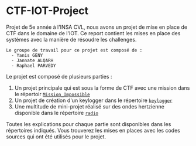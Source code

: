 # CTF-IOT-Project
Projet de 5e année à l'INSA CVL, nous avons un projet de mise en place de CTF dans le domaine de l'IOT. Ce report contient les mises en place des systèmes avec la manière de résoudre les challenges.

```text
Le groupe de travail pour ce projet est composé de :
  - Yanis GENY
  - Jannate ALQARH
  - Raphael PARVEDY
```

Le projet est composé de plusieurs parties :
 1. Un projet principale qui est sous la forme de CTF avec une mission dans le répertoir [`Mission_Impossible`](./Mission_Impossible)
 2. Un projet de création d'un keylogger dans le répertoire [`keylogger`](./keylogger)
 3. Une multitude de mini-projet réalisé sur des ondes hertzienne disponible dans le répertoire [`radio`](./radio)

Toutes les explications pour chaque partie sont disponibles dans les répertoires indiqués. Vous trouverez les mises en places avec les codes sources qui ont été utilisés pour le projet.
